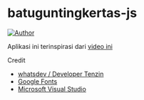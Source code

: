 # batuguntingkertas-js
[![Author](https://img.shields.io/badge/author-muhammad%20bhaska-green.svg)](https://github.com/muhammadbhaska)

Aplikasi ini terinspirasi dari [video ini](https://www.youtube.com/watch?v=qipq1BV5myU&index=5&list=PLkBfv4fGBau8rXtgJn90cAn2JziWATBk1)

Credit
- [whatsdev / Developer Tenzin](https://www.youtube.com/channel/UC0tRdbXVDbhaRvZPKsRgmxg)
- [Google Fonts](https://fonts.google.com/)
- [Microsoft Visual Studio](https://code.visualstudio.com/)
